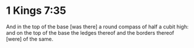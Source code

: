 # 1 Kings 7:35

And in the top of the base [was there] a round compass of half a cubit high: and on the top of the base the ledges thereof and the borders thereof [were] of the same.